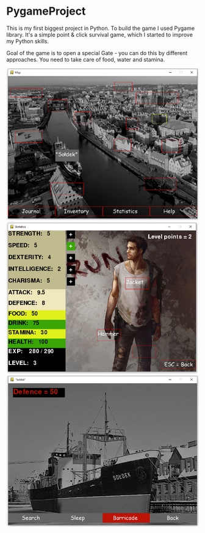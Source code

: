 # PygameProject

This is my first biggest project in Python. To build the game I used Pygame library. It's a simple point & click survival game, which I started to improve my Python skills.

Goal of the game is to open a special Gate - you can do this by different approaches. You need to take care of food, water and stamina.


![Screenshot](screen_map.png)
![Screenshot](screen_stats.png)
![Screenshot](screen_soldek.png)
